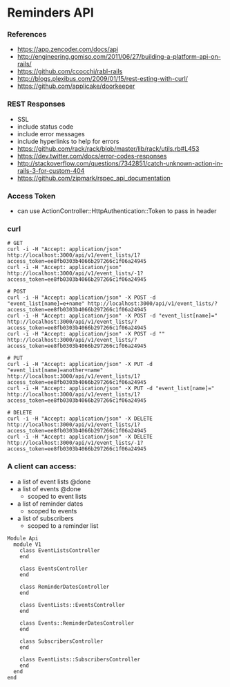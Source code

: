 # Reminders API

### References
* https://app.zencoder.com/docs/api
* http://engineering.gomiso.com/2011/06/27/building-a-platform-api-on-rails/
* https://github.com/ccocchi/rabl-rails
* http://blogs.plexibus.com/2009/01/15/rest-esting-with-curl/
* https://github.com/applicake/doorkeeper

### REST Responses
* SSL
* include status code
* include error messages
* include hyperlinks to help for errors
* https://github.com/rack/rack/blob/master/lib/rack/utils.rb#L453
* https://dev.twitter.com/docs/error-codes-responses
* http://stackoverflow.com/questions/7342851/catch-unknown-action-in-rails-3-for-custom-404
* https://github.com/zipmark/rspec_api_documentation

### Access Token
* can use ActionController::HttpAuthentication::Token to pass in header

### curl
```
# GET
curl -i -H "Accept: application/json" http://localhost:3000/api/v1/event_lists/1?access_token=ee8fb0303b4066b297266c1f06a24945
curl -i -H "Accept: application/json" http://localhost:3000/api/v1/event_lists/-1?access_token=ee8fb0303b4066b297266c1f06a24945

# POST
curl -i -H "Accept: application/json" -X POST -d "event_list[name]=e+name" http://localhost:3000/api/v1/event_lists/?access_token=ee8fb0303b4066b297266c1f06a24945
curl -i -H "Accept: application/json" -X POST -d "event_list[name]=" http://localhost:3000/api/v1/event_lists/?access_token=ee8fb0303b4066b297266c1f06a24945
curl -i -H "Accept: application/json" -X POST -d "" http://localhost:3000/api/v1/event_lists/?access_token=ee8fb0303b4066b297266c1f06a24945

# PUT
curl -i -H "Accept: application/json" -X PUT -d "event_list[name]=another+name" http://localhost:3000/api/v1/event_lists/1?access_token=ee8fb0303b4066b297266c1f06a24945
curl -i -H "Accept: application/json" -X PUT -d "event_list[name]=" http://localhost:3000/api/v1/event_lists/1?access_token=ee8fb0303b4066b297266c1f06a24945

# DELETE
curl -i -H "Accept: application/json" -X DELETE http://localhost:3000/api/v1/event_lists/1?access_token=ee8fb0303b4066b297266c1f06a24945
curl -i -H "Accept: application/json" -X DELETE http://localhost:3000/api/v1/event_lists/-1?access_token=ee8fb0303b4066b297266c1f06a24945
```

### A client can access:
* a list of event lists @done
* a list of events @done
  * scoped to event lists
* a list of reminder dates
  * scoped to events
* a list of subscribers
  * scoped to a reminder list

```
Module Api
  module V1
    class EventListsController
    end

    class EventsController
    end

    class ReminderDatesController
    end

    class EventLists::EventsController
    end

    class Events::ReminderDatesController
    end

    class SubscribersController
    end

    class EventLists::SubscribersController
    end
  end
end
```
